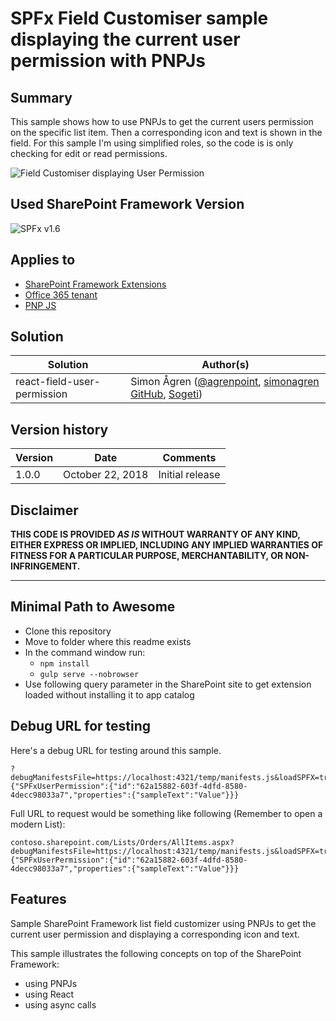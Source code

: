 # SPFx Field Customiser sample displaying the current user permission with PNPJs

## Summary
This sample shows how to use PNPJs to get the current users permission on the specific list item. Then a corresponding icon and text is shown in the field. For this sample I'm using simplified roles, so the code is is only checking for edit or read permissions.

![Field Customiser displaying User Permission](./assets/react-field-user-permission.png)

## Used SharePoint Framework Version

![SPFx v1.6](https://img.shields.io/badge/SPFx-1.6-green.svg)

## Applies to

* [SharePoint Framework Extensions](https://dev.office.com/sharepoint/docs/spfx/extensions/overview-extensions)
* [Office 365 tenant](http://dev.office.com/sharepoint/docs/spfx/set-up-your-developer-tenant)
* [PNP JS](https://github.com/pnp/pnpjs)


## Solution

Solution|Author(s)
--------|---------
react-field-user-permission|Simon Ågren ([@agrenpoint](https://twitter.com/agrenpoint), [simonagren GitHub](https://github.com/simonagren), [Sogeti](http://www.sogeti.se))

## Version history

Version|Date|Comments
-------|----|--------
1.0.0|October 22, 2018|Initial release

## Disclaimer

**THIS CODE IS PROVIDED *AS IS* WITHOUT WARRANTY OF ANY KIND, EITHER EXPRESS OR IMPLIED, INCLUDING ANY IMPLIED WARRANTIES OF FITNESS FOR A PARTICULAR PURPOSE, MERCHANTABILITY, OR NON-INFRINGEMENT.**

---

## Minimal Path to Awesome

- Clone this repository
- Move to folder where this readme exists
- In the command window run:
  - `npm install`
  - `gulp serve --nobrowser`
- Use following query parameter in the SharePoint site to get extension loaded without installing it to app catalog

## Debug URL for testing
Here's a debug URL for testing around this sample. 

```
?debugManifestsFile=https://localhost:4321/temp/manifests.js&loadSPFX=true&fieldCustomizers={"SPFxUserPermission":{"id":"62a15882-603f-4dfd-8580-4decc98033a7","properties":{"sampleText":"Value"}}}

```
Full URL to request would be something like following (Remember to open a modern List):

```
contoso.sharepoint.com/Lists/Orders/AllItems.aspx?debugManifestsFile=https://localhost:4321/temp/manifests.js&loadSPFX=true&fieldCustomizers={"SPFxUserPermission":{"id":"62a15882-603f-4dfd-8580-4decc98033a7","properties":{"sampleText":"Value"}}}
```

## Features

Sample SharePoint Framework list field customizer using PNPJs to get the current user permission and displaying a corresponding icon and text.

This sample illustrates the following concepts on top of the SharePoint Framework:

* using PNPJs
* using React
* using async calls
